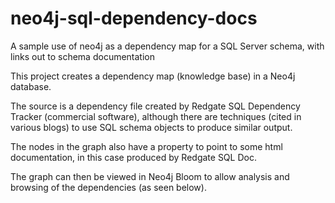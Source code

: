# neo4j-sql-dependency-docs
A sample use of neo4j as a dependency map for a SQL Server schema, with links out to schema documentation

This project creates a dependency map (knowledge base) in a Neo4j database. 

The source is a dependency file created by Redgate SQL Dependency Tracker (commercial software), although there are techniques (cited in various blogs) to use SQL schema objects to produce similar output.

The nodes in the graph also have a property to point to some html documentation, in this case produced by Redgate SQL Doc.

The graph can then be viewed in Neo4j Bloom to allow analysis and browsing of the dependencies (as seen below).

